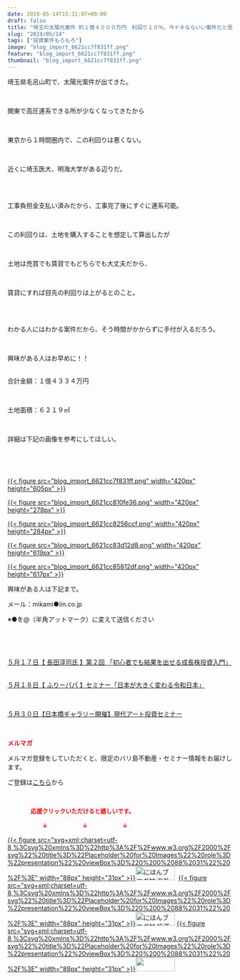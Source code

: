 ```yaml
---
date: 2019-05-14T15:31:07+09:00
draft: false
title: "埼玉の太陽光案件 約１億４０００万円　利回り１０％、今ドキならいい案件だと思う"
slug: "2019/05/14"
tags: ["投資案件もろもろ"]
image: "blog_import_6621cc7f831ff.png"
feature: "blog_import_6621cc7f831ff.png"
thumbnail: "blog_import_6621cc7f831ff.png"
---
```

<p>埼玉県毛呂山町で、太陽光案件が出てきた。</p><p> </p><p>関東で高圧連系できる所が少なくなってきたから</p><p> </p><p>東京から１時間圏内で、この利回りは悪くない。</p><p> </p><p>近くに埼玉医大、明海大学がある辺りだ。</p><p> </p><p><br/>工事負担金支払い済みだから、工事完了後にすぐに連系可能。</p><p> </p><p>この利回りは、土地を購入することを想定して算出したが</p><p> </p><p>土地は売買でも賃貸でもどちらでも大丈夫だから、</p><p> </p><p>賃貸にすれば目先の利回りは上がるとのこと。</p><p> </p><p><br/>わかる人にはわかる案件だから、そう時間がかからずに手付が入るだろう。</p><p> </p><p>興味がある人はお早めに！！</p><p><br/>合計金額：１億４３３４万円</p><p> </p><p>土地面積：６２１９㎡</p><p> </p><p>詳細は下記の画像を参考にしてほしい。</p><p> </p><p> </p><p><a href="blog_import_6621cc7f831ff.png">{{< figure src="blog_import_6621cc7f831ff.png" width="420px" height="605px" >}}</a></p><p><a href="blog_import_6621cc810fe36.png">{{< figure src="blog_import_6621cc810fe36.png" width="420px" height="278px" >}}</a></p><p><a href="blog_import_6621cc8256ccf.png">{{< figure src="blog_import_6621cc8256ccf.png" width="420px" height="284px" >}}</a></p><p><a href="blog_import_6621cc83d12d8.png">{{< figure src="blog_import_6621cc83d12d8.png" width="420px" height="619px" >}}</a></p><p><a href="blog_import_6621cc85812df.png">{{< figure src="blog_import_6621cc85812df.png" width="420px" height="617px" >}}</a></p><p>興味がある人は下記まで。</p><p>メール：mikami●iin.co.jp</p><p>※●を@（半角アットマーク）に変えて送信ください</p><p> </p><p> </p><p><a href="https://ameblo.jp/baliclub/entry-12458466781.html" target="_blank">５月１７日【 長田淳司氏 】第２回 「初心者でも結果を出せる成長株投資入門」</a></p><p><br/><a href="https://ameblo.jp/baliclub/entry-12458710368.html" target="_blank">５月１８日【 ふりーパパ 】セミナー「日本が大きく変わる令和日本」</a></p><p> </p><p><a href="https://ameblo.jp/baliclub/entry-12460608263.html" target="_blank">５月３０日【日本橋ギャラリー開催】現代アート投資セミナー</a></p><p> </p><p><span style="font-weight: bold;"><span style="color: rgb(255, 0, 0);">メルマガ</span></span></p><p>メルマガ登録をしていただくと、限定のバリ島不動産・セミナー情報をお届けします。</p><p>ご登録は<a href="f9eeVI" target="_blank">こちら</a>から</p><p style="text-align: center;"> </p><p><font color="#ff0000" size="2"><strong>　　　　応援クリックいただけると嬉しいです。</strong></font></p><p><font color="#ff0000" size="2"><strong>　　　　　　↓　　　　　　↓　　　　　　↓</strong></font></p><p><a href="ranking.html?p_cid=01260127" id="&amp;blogmura_banner">{{< figure src="svg+xml;charset=utf-8,%3Csvg%20xmlns%3D%22http%3A%2F%2Fwww.w3.org%2F2000%2Fsvg%22%20title%3D%22Placeholder%20for%20Images%22%20role%3D%22presentation%22%20viewBox%3D%220%200%2088%2031%22%20%2F%3E" width="88px" height="31px" >}}<noscript><img alt="にほんブログ村 海外生活ブログ バリ島情報へ" border="0" height="31" src="//overseas.blogmura.com/bali/img/bali88_31.gif" width="88"></noscript></a>  <a href="ranking.html?p_cid=01260127" id="&amp;blogmura_banner">{{< figure src="svg+xml;charset=utf-8,%3Csvg%20xmlns%3D%22http%3A%2F%2Fwww.w3.org%2F2000%2Fsvg%22%20title%3D%22Placeholder%20for%20Images%22%20role%3D%22presentation%22%20viewBox%3D%220%200%2088%2031%22%20%2F%3E" width="88px" height="31px" >}}<noscript><img alt="にほんブログ村 投資ブログ 不動産投資へ" border="0" height="31" src="//investment.blogmura.com/hudousantoushi/img/hudousantoushi88_31.gif" width="88"></noscript></a> <a href="link.php?1804582" title="人気ブログランキングへ">{{< figure src="svg+xml;charset=utf-8,%3Csvg%20xmlns%3D%22http%3A%2F%2Fwww.w3.org%2F2000%2Fsvg%22%20title%3D%22Placeholder%20for%20Images%22%20role%3D%22presentation%22%20viewBox%3D%220%200%2088%2031%22%20%2F%3E" width="88px" height="31px" >}}<noscript><img border="0" height="31" src="https://blog.with2.net/img/banner/banner_22.gif" width="88"></noscript></a></p>

